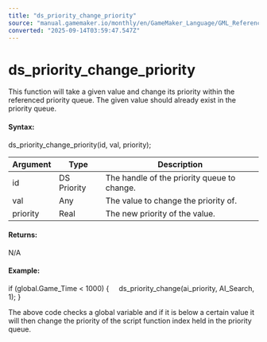```yaml
---
title: "ds_priority_change_priority"
source: "manual.gamemaker.io/monthly/en/GameMaker_Language/GML_Reference/Data_Structures/DS_Priority_Queues/ds_priority_change_priority.htm"
converted: "2025-09-14T03:59:47.547Z"
---
```


# ds\_priority\_change\_priority

This function will take a given value and change its priority within the referenced priority queue. The given value should already exist in the priority queue.

#### Syntax:

ds\_priority\_change\_priority(id, val, priority);

| Argument | Type | Description |
| --- | --- | --- |
| id | DS Priority | The handle of the priority queue to change. |
| val | Any | The value to change the priority of. |
| priority | Real | The new priority of the value. |

#### Returns:

N/A

#### Example:

if (global.Game\_Time < 1000)
{
    ds\_priority\_change(ai\_priority, AI\_Search, 1);
}

The above code checks a global variable and if it is below a certain value it will then change the priority of the script function index held in the priority queue.